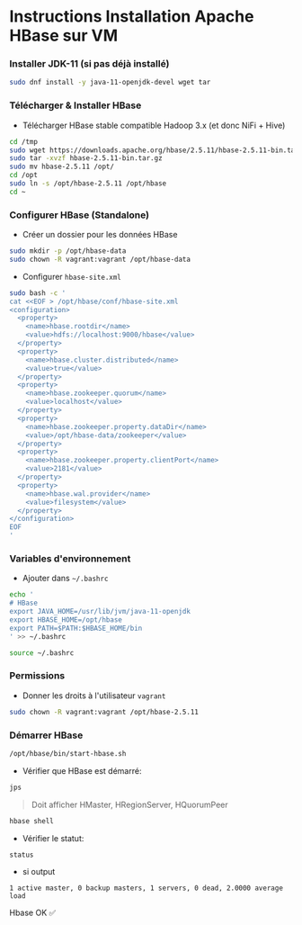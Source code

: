 # Instructions Installation Apache HBase sur VM

### Installer JDK-11 (si pas déjà installé)

```sh
sudo dnf install -y java-11-openjdk-devel wget tar
```

### Télécharger & Installer HBase

* Télécharger HBase stable compatible Hadoop 3.x (et donc NiFi + Hive)

```sh
cd /tmp
sudo wget https://downloads.apache.org/hbase/2.5.11/hbase-2.5.11-bin.tar.gz
sudo tar -xvzf hbase-2.5.11-bin.tar.gz
sudo mv hbase-2.5.11 /opt/
cd /opt
sudo ln -s /opt/hbase-2.5.11 /opt/hbase
cd ~
```

### Configurer HBase (Standalone)

* Créer un dossier pour les données HBase

```sh
sudo mkdir -p /opt/hbase-data
sudo chown -R vagrant:vagrant /opt/hbase-data
```

* Configurer `hbase-site.xml`

```sh
sudo bash -c '
cat <<EOF > /opt/hbase/conf/hbase-site.xml
<configuration>
  <property>
    <name>hbase.rootdir</name>
    <value>hdfs://localhost:9000/hbase</value>
  </property>
  <property>
    <name>hbase.cluster.distributed</name>
    <value>true</value>
  </property>
  <property>
    <name>hbase.zookeeper.quorum</name>
    <value>localhost</value>
  </property>
  <property>
    <name>hbase.zookeeper.property.dataDir</name>
    <value>/opt/hbase-data/zookeeper</value>
  </property>
  <property>
    <name>hbase.zookeeper.property.clientPort</name>
    <value>2181</value>
  </property>
  <property>
    <name>hbase.wal.provider</name>
    <value>filesystem</value>
  </property>
</configuration>
EOF
'
```

### Variables d'environnement

* Ajouter dans `~/.bashrc`

```sh
echo '
# HBase
export JAVA_HOME=/usr/lib/jvm/java-11-openjdk
export HBASE_HOME=/opt/hbase
export PATH=$PATH:$HBASE_HOME/bin
' >> ~/.bashrc

source ~/.bashrc
```

### Permissions

* Donner les droits à l'utilisateur `vagrant`

```sh
sudo chown -R vagrant:vagrant /opt/hbase-2.5.11
```

### Démarrer HBase

```sh
/opt/hbase/bin/start-hbase.sh
```

* Vérifier que HBase est démarré:

```sh
jps
```

> Doit afficher HMaster, HRegionServer, HQuorumPeer

```sh
hbase shell
```

* Vérifier le statut:

```hbase
status
```

* si output
```
1 active master, 0 backup masters, 1 servers, 0 dead, 2.0000 average load
```
Hbase OK ✅
